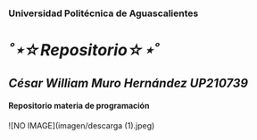 ### Universidad Politécnica de Aguascalientes
# ___˚⋆☆Repositorio☆⋆˚___
## ___César William Muro Hernández UP210739___
#### Repositorio materia de programación
![NO IMAGE](imagen/descarga (1).jpeg)

